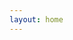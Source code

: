 ```yaml
---
layout: home
---
```


<!-- <GlslViews once="once" :ratioHeight="2.0" cases="1"/> -->

<Banner title="世间美妙的事物有很多，其中要数编程和数学。"/>
<ListItem url="https://s-yonggang.github.io/s-three/#/" text="WebRTC 共享屏幕"></ListItem>
<ListItem url="https://s-yonggang.github.io/s-three/#/webrtc-texture" text="three.js-WebRTC 视频 作为 texture、实时同步"></ListItem>
<ListItem url="https://s-yonggang.github.io/s-three/#/point-clouds-intersection" text="three.js-点云、bvh层次结构、几何交集（补充ing）"></ListItem>
<ListItem url="https://s-yonggang.github.io/s-three/#/mesh-BVH1" text="three.js-bvh层次结构、几何体相交检测"></ListItem>
<ListItem url="https://s-yonggang.github.io/s-three/#/mesh-BVH2" text="three.js-bvh层次结构、AABB包围盒、几何体不相交、相交、包含检测"></ListItem>
<ListItem url="https://s-yonggang.github.io/s-three/#/mesh-BVH3" text="three.js-bvh层次结构、模拟3D打印机械齿轮"></ListItem>
<ListItem url="https://s-yonggang.github.io/s-three/#/mesh-BVH4" text="three.js-bvh层次结构、、射线"></ListItem>
<ListItem url="https://s-yonggang.github.io/s-three/#/modelControl" text="three.js-按键控制模型移动 灯光、阴影、四元数、第三人称视角"></ListItem>
<ListItem url="https://s-yonggang.github.io/s-three/#/modelviewer" text="three.js-材质、骨骼动画"></ListItem>
<ListItem url="https://s-yonggang.github.io/s-three/#/particle" text="three.js-模型粒子化、模型粒子切换、gsap动画"></ListItem>
<ListItem url="https://s-yonggang.github.io/s-three/#/eclipse" text="three.js-天空盒背景、光、阴影、自定义顶点shader及同步的shader阴影"></ListItem>
<ListItem url="https://s-yonggang.github.io/s-three/#/gpuPoint" text="three.js-PGU 模型粒子化渲染"></ListItem>
<ListItem url="https://s-yonggang.github.io/s-three/#/customizeShader1" text="three.js-自定义shader"></ListItem>
<ListItem url="https://s-yonggang.github.io/s-three/#/flying-wires1" text="MeshLine飞线"></ListItem>
<ListItem url="https://s-yonggang.github.io/s-three/#/accelerate-the-drive" text="three.js-自定义shader、函数造型、noise噪声函数生成随机山脉、MeshLine飞线"></ListItem>
<ListItem url="https://s-yonggang.github.io/s-three/#/gpu-drive" text="three.js-WebGPU、shadertoy、镜面反射"></ListItem>
<ListItem url="https://s-yonggang.github.io/s-three/#/fresnel" text="three.js-菲涅尔shader效果"></ListItem>
<ListItem url="https://s-yonggang.github.io/s-three/#/holographic" text="three.js-depthWrite、blending\normalize(vPosition - cameraPosition)"></ListItem>
<ListItem url="https://s-yonggang.github.io/s-three/#/indexed-textures1" text="three.js-ele元素对应3D对象"></ListItem>
<ListItem url="https://s-yonggang.github.io/s-three/#/indexed-textures2" text="three.js-纹理索引来拾取和着色"></ListItem>
<ListItem url="https://s-yonggang.github.io/s-three/#/offscreen-canvas" text="three.js-性能优化———web worker + 离屏渲染(深入学习ing)..."></ListItem>
<ListItem url="https://s-yonggang.github.io/s-three/#/optimize-Object1" text="three.js-性能优化———positionHelper = lonHelper + latHelper、BufferGeometryUtils.mergeGeometries合并"></ListItem>
<ListItem url="https://s-yonggang.github.io/s-three/#/optimize-Object2" text="three.js-性能优化———Tween缓冲动画"></ListItem>



<ListItem url="https://s-yonggang.github.io/s-three/#/shader-base-1" text="three.js-fragmentShader 基础图形绘制"></ListItem>
<ListItem url="https://s-yonggang.github.io/s-three/#/shader-base-2" text="three.js-vertexShader 动画"></ListItem>

<ListItem url="https://s-yonggang.github.io/magic-canvas/#/demo-1" text="canvas-取模、取余"></ListItem>
<ListItem url="https://s-yonggang.github.io/magic-canvas/#/demo-2" text="canvas-矩阵平移、变换、缩放"></ListItem>
<ListItem url="https://s-yonggang.github.io/magic-canvas/#/demo-3" text="canvas-随机数"></ListItem>
<ListItem url="https://s-yonggang.github.io/magic-canvas/#/demo-4" text="canvas-自定义个性文字"></ListItem>

<!-- <card-list :data="[
  {img:'./thumbnail/three-demo1.png',title:'',link: 'https://s-yonggang.github.io/s-three/#/modelControl'},
  {img:'./thumbnail/three-demo2.png',title:'ThreeJs-demo2',link: 'https://s-yonggang.github.io/s-three/#/modelviewer'},
  {img:'./thumbnail/three-demo3.png',title:'ThreeJs-demo3',link: 'https://s-yonggang.github.io/s-three/#/particle'},
  {img:'./thumbnail/three-demo4.png',title:'ThreeJs-demo4',link: 'https://s-yonggang.github.io/s-three/#/eclipse'},
  {img:'./thumbnail/three-demo5.png',title:'ThreeJs-WebGPU Point',link: 'https://s-yonggang.github.io/s-three/#/gpuPoint'},
  {img:'./thumbnail/three-demo6.png',title:'ThreeJs-customizeShader1',link: 'https://s-yonggang.github.io/s-three/#/customizeShader1'},
  {img:'./thumbnail/three-demo.png',title:'ThreeJs-customizeShader1',link: 'https://s-yonggang.github.io/s-three/#/shader-base-1'},
  {img:'./thumbnail/three-demo.png',title:'ThreeJs-customizeShader1',link: 'https://s-yonggang.github.io/s-three/#/shader-base-2'},
  {img:'./thumbnail/canvas-demo1.png',title:'Canvas-demo1',link: 'https://s-yonggang.github.io/magic-canvas/#/demo-1'},
  {img:'./thumbnail/canvas-demo2.png',title:'Canvas-demo1',link: 'https://s-yonggang.github.io/magic-canvas/#/demo-2'},
  {img:'./thumbnail/canvas-demo3.png',title:'Canvas-demo2',link: 'https://s-yonggang.github.io/magic-canvas/#/demo-3'},
  {img:'./thumbnail/canvas-demo4.png',title:'Canvas-demo3',link: 'https://s-yonggang.github.io/magic-canvas/#/demo-4'},
]"/> -->